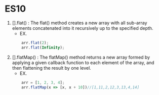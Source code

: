 # ES10

1. [].flat() : The flat() method creates a new array with all sub-array elements concatenated into it recursively up to the specified depth.
    - EX. 
    ```javascript
        arr.flat(2);
        arr.flat(Infinity);
    ```
2. [].flatMap() : The flatMap() method returns a new array formed by applying a given callback function to each element of the array, and then flattening the result by one level.
    - EX. 
    ```javascript
        arr = [1, 2, 3, 4]; 
        arr.flatMap(x => [x, x + 10])//[1,11,2,12,3,13,4,14]
    ```